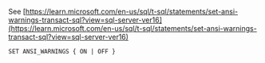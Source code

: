 See [https://learn.microsoft.com/en-us/sql/t-sql/statements/set-ansi-warnings-transact-sql?view=sql-server-ver16](https://learn.microsoft.com/en-us/sql/t-sql/statements/set-ansi-warnings-transact-sql?view=sql-server-ver16)
```
SET ANSI_WARNINGS { ON | OFF }
```
